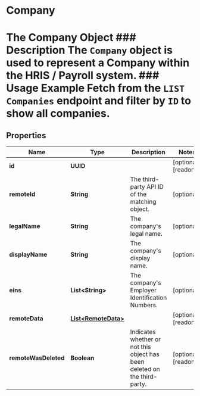

# Company

# The Company Object ### Description The `Company` object is used to represent a Company within the HRIS / Payroll system.  ### Usage Example Fetch from the `LIST Companies` endpoint and filter by `ID` to show all companies.

## Properties

Name | Type | Description | Notes
------------ | ------------- | ------------- | -------------
**id** | **UUID** |  |  [optional] [readonly]
**remoteId** | **String** | The third-party API ID of the matching object. |  [optional]
**legalName** | **String** | The company&#39;s legal name. |  [optional]
**displayName** | **String** | The company&#39;s display name. |  [optional]
**eins** | **List&lt;String&gt;** | The company&#39;s Employer Identification Numbers. |  [optional]
**remoteData** | [**List&lt;RemoteData&gt;**](RemoteData.md) |  |  [optional] [readonly]
**remoteWasDeleted** | **Boolean** | Indicates whether or not this object has been deleted on the third-party. |  [optional] [readonly]



